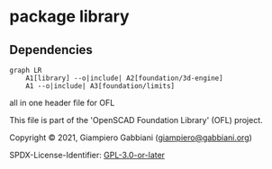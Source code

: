 # package library

## Dependencies

```mermaid
graph LR
    A1[library] --o|include| A2[foundation/3d-engine]
    A1 --o|include| A3[foundation/limits]
```

all in one header file for OFL

This file is part of the 'OpenSCAD Foundation Library' (OFL) project.

Copyright © 2021, Giampiero Gabbiani (giampiero@gabbiani.org)

SPDX-License-Identifier: [GPL-3.0-or-later](https://spdx.org/licenses/GPL-3.0-or-later.html)


